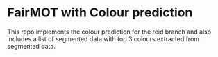 # FairMOT with Colour prediction

This repo implements the colour prediction for the reid branch and also includes a list of segmented data with top 3 colours extracted from segmented data.
